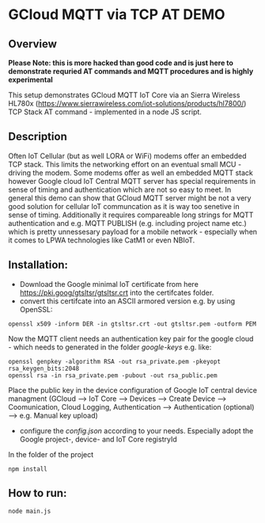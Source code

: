 # GCloud MQTT via TCP AT DEMO

## Overview
**Please Note: this is more hacked than good code and is just here to demonstrate requried AT commands and MQTT procedures and is highly experimental**

This setup demonstrates GCloud MQTT IoT Core via an Sierra Wireless HL780x (https://www.sierrawireless.com/iot-solutions/products/hl7800/) TCP Stack AT command - implemented in a node JS script.

## Description
Often IoT Cellular (but as well LORA or WiFi) modems offer an embedded TCP stack. This limits the networking effort on an eventual small MCU - driving the modem. Some modems offer as well an embedded MQTT stack however Google cloud IoT Central MQTT server has special requirements in sense of timing and authentication which are not so easy to meet. In general this demo can show that GCloud MQTT server might be not a very good solution for cellular IoT communcation as it is way too senetive in sense of timing. Additionally it requires compareable long strings for MQTT authentication and e.g. MQTT PUBLISH (e.g. including project name etc.) which is pretty unnessesary payload for a mobile network - especially when it comes to LPWA technologies like CatM1 or even NBIoT.

## Installation:
- Download the Google minimal IoT certificate from here https://pki.goog/gtsltsr/gtsltsr.crt into the certifcates folder.
- convert this certifcate into an ASCII armored version e.g. by using OpenSSL: 
```
openssl x509 -inform DER -in gtsltsr.crt -out gtsltsr.pem -outform PEM
```
Now the MQTT client needs an authentication key pair for the google cloud - which needs to generated in the folder *google-keys* e.g. like:

```
openssl genpkey -algorithm RSA -out rsa_private.pem -pkeyopt rsa_keygen_bits:2048
openssl rsa -in rsa_private.pem -pubout -out rsa_public.pem
```
Place the public key in the device configuration of Google IoT central device managment (GCloud --> IoT Core --> Devices --> Create Device --> Coomunication, Cloud Logging, Authentication --> Authentication (optional) --> e.g. Manual key upload)
- configure the *config.json* according to your needs. Especially adopt the Google project-, device- and IoT Core registryId

In the folder of the project
```
npm install
```
## How to run:
```
node main.js

